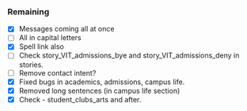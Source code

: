 ### Remaining
- [x] Messages coming all at once
- [ ] All in capital letters
- [x] Spell link also
- [ ] Check story_VIT_admissions_bye and story_VIT_admissions_deny in stories.
- [ ] Remove contact intent?
- [x] Fixed bugs in academics, admissions, campus life.
- [x] Removed long sentences (in campus life section)
- [x] Check - student_clubs_arts and after.